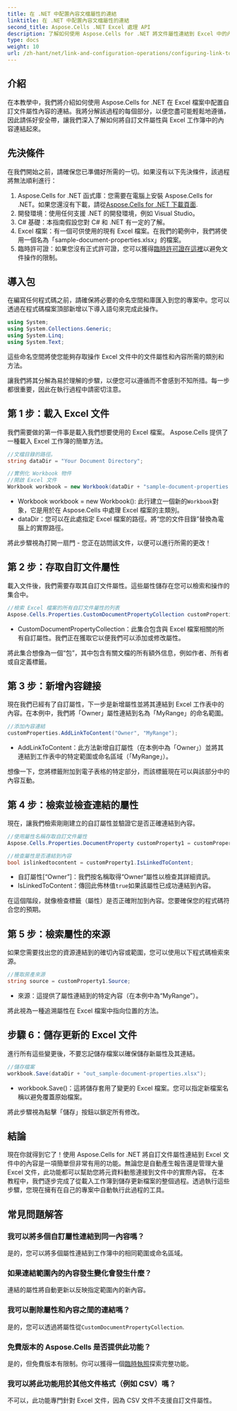 ```yaml
---
title: 在 .NET 中配置內容文檔屬性的連結
linktitle: 在 .NET 中配置內容文檔屬性的連結
second_title: Aspose.Cells .NET Excel 處理 API
description: 了解如何使用 Aspose.Cells for .NET 將文件屬性連結到 Excel 中的內容。面向開發人員的分步教程。
type: docs
weight: 10
url: /zh-hant/net/link-and-configuration-operations/configuring-link-to-content-document-property/
---
```

## 介紹

在本教學中，我們將介紹如何使用 Aspose.Cells for .NET 在 Excel 檔案中配置自訂文件屬性內容的連結。我將分解該過程的每個部分，以便您盡可能輕鬆地遵循，因此請係好安全帶，讓我們深入了解如何將自訂文件屬性與 Excel 工作簿中的內容連結起來。

## 先決條件

在我們開始之前，請確保您已準備好所需的一切。如果沒有以下先決條件，該過程將無法順利進行：

1.  Aspose.Cells for .NET 函式庫：您需要在電腦上安裝 Aspose.Cells for .NET。如果您還沒有下載，請從[Aspose.Cells for .NET 下載頁面](https://releases.aspose.com/cells/net/).
2. 開發環境：使用任何支援 .NET 的開發環境，例如 Visual Studio。
3. C# 基礎：本指南假設您對 C# 和 .NET 有一定的了解。
4. Excel 檔案：有一個可供使用的現有 Excel 檔案。在我們的範例中，我們將使用一個名為「sample-document-properties.xlsx」的檔案。
5. 臨時許可證：如果您沒有正式許可證，您可以獲得[臨時許可證在這裡](https://purchase.aspose.com/temporary-license/)以避免文件操作的限制。

## 導入包

在編寫任何程式碼之前，請確保將必要的命名空間和庫匯入到您的專案中。您可以透過在程式碼檔案頂部新增以下導入語句來完成此操作。

```csharp
using System;
using System.Collections.Generic;
using System.Linq;
using System.Text;
```

這些命名空間將使您能夠存取操作 Excel 文件中的文件屬性和內容所需的類別和方法。

讓我們將其分解為易於理解的步驟，以便您可以遵循而不會感到不知所措。每一步都很重要，因此在執行過程中請密切注意。

## 第 1 步：載入 Excel 文件

我們需要做的第一件事是載入我們想要使用的 Excel 檔案。 Aspose.Cells 提供了一種載入 Excel 工作簿的簡單方法。

```csharp
//文檔目錄的路徑。
string dataDir = "Your Document Directory";

//實例化 Workbook 物件
//開啟 Excel 文件
Workbook workbook = new Workbook(dataDir + "sample-document-properties.xlsx");
```

- Workbook workbook = new Workbook(): 此行建立一個新的`Workbook`對象，它是用於在 Aspose.Cells 中處理 Excel 檔案的主類別。
- dataDir：您可以在此處指定 Excel 檔案的路徑。將“您的文件目錄”替換為電腦上的實際路徑。

將此步驟視為打開一扇門 - 您正在訪問該文件，以便可以進行所需的更改！

## 第 2 步：存取自訂文件屬性

載入文件後，我們需要存取其自訂文件屬性。這些屬性儲存在您可以檢索和操作的集合中。

```csharp
//檢索 Excel 檔案的所有自訂文件屬性的列表
Aspose.Cells.Properties.CustomDocumentPropertyCollection customProperties = workbook.Worksheets.CustomDocumentProperties;
```

- CustomDocumentPropertyCollection：此集合包含與 Excel 檔案相關的所有自訂屬性。我們正在獲取它以便我們可以添加或修改屬性。

將此集合想像為一個“包”，其中包含有關文檔的所有額外信息，例如作者、所有者或自定義標籤。

## 第 3 步：新增內容鏈接

現在我們已經有了自訂屬性，下一步是新增屬性並將其連結到 Excel 工作表中的內容。在本例中，我們將「Owner」屬性連結到名為「MyRange」的命名範圍。

```csharp
//添加內容連結
customProperties.AddLinkToContent("Owner", "MyRange");
```

- AddLinkToContent：此方法新增自訂屬性（在本例中為「Owner」）並將其連結到工作表中的特定範圍或命名區域（「MyRange」）。

想像一下，您將標籤附加到電子表格的特定部分，而該標籤現在可以與該部分中的內容互動。

## 第 4 步：檢索並檢查連結的屬性

現在，讓我們檢索剛剛建立的自訂屬性並驗證它是否正確連結到內容。

```csharp
//使用屬性名稱存取自訂文件屬性
Aspose.Cells.Properties.DocumentProperty customProperty1 = customProperties["Owner"];

//檢查屬性是否連結到內容
bool islinkedtocontent = customProperty1.IsLinkedToContent;
```

- 自訂屬性[“Owner”]：我們按名稱取得“Owner”屬性以檢查其詳細資訊。
- IsLinkedToContent：傳回此佈林值`true`如果該屬性已成功連結到內容。

在這個階段，就像檢查標籤（屬性）是否正確附加到內容。您要確保您的程式碼符合您的預期。

## 第 5 步：檢索屬性的來源

如果您需要找出您的資源連結到的確切內容或範圍，您可以使用以下程式碼檢索來源。

```csharp
//獲取房產來源
string source = customProperty1.Source;
```

- 來源：這提供了屬性連結到的特定內容（在本例中為“MyRange”）。

將此視為一種追溯屬性在 Excel 檔案中指向位置的方法。

## 步驟 6：儲存更新的 Excel 文件

進行所有這些變更後，不要忘記儲存檔案以確保儲存新屬性及其連結。

```csharp
//儲存檔案
workbook.Save(dataDir + "out_sample-document-properties.xlsx");
```

- workbook.Save()：這將儲存套用了變更的 Excel 檔案。您可以指定新檔案名稱以避免覆蓋原始檔案。

將此步驟視為點擊「儲存」按鈕以鎖定所有修改。

## 結論

現在你就得到它了！使用 Aspose.Cells for .NET 將自訂文件屬性連結到 Excel 文件中的內容是一項簡單但非常有用的功能。無論您是自動產生報告還是管理大量 Excel 文件，此功能都可以幫助您將元資料動態連接到文件中的實際內容。
在本教程中，我們逐步完成了從載入工作簿到儲存更新檔案的整個過程。透過執行這些步驟，您現在擁有在自己的專案中自動執行此過程的工具。

## 常見問題解答

### 我可以將多個自訂屬性連結到同一內容嗎？
是的，您可以將多個屬性連結到工作簿中的相同範圍或命名區域。

### 如果連結範圍內的內容發生變化會發生什麼？
連結的屬性將自動更新以反映指定範圍內的新內容。

### 我可以刪除屬性和內容之間的連結嗎？
是的，您可以透過將屬性從`CustomDocumentPropertyCollection`.

### 免費版本的 Aspose.Cells 是否提供此功能？
是的，但免費版本有限制。你可以獲得一個[臨時執照](https://purchase.aspose.com/temporary-license/)探索完整功能。

### 我可以將此功能用於其他文件格式（例如 CSV）嗎？
不可以，此功能專門針對 Excel 文件，因為 CSV 文件不支援自訂文件屬性。